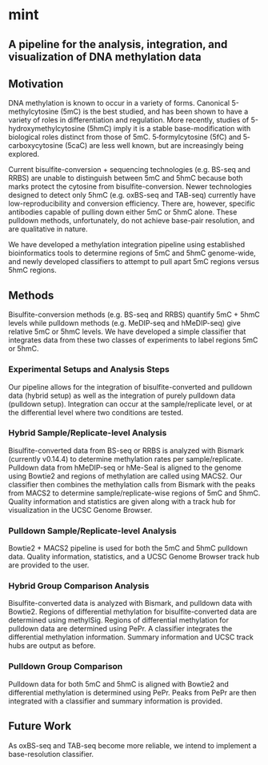 # mint
## A pipeline for the analysis, integration, and visualization of DNA methylation data

## Motivation
DNA methylation is known to occur in a variety of forms. Canonical 5-methylcytosine (5mC) is the best studied, and has been shown to have a variety of roles in differentiation and regulation. More recently, studies of 5-hydroxymethylcytosine (5hmC) imply it is a stable base-modification with biological roles distinct from those of 5mC. 5‐formylcytosine (5fC) and 5‐carboxycytosine (5caC) are less well known, but are increasingly being explored.

Current bisulfite-conversion + sequencing technologies (e.g. BS-seq and RRBS) are unable to distinguish between 5mC and 5hmC because both marks protect the cytosine from bisulfite-conversion. Newer technologies designed to detect only 5hmC (e.g. oxBS-seq and TAB-seq) currently have low-reproducibility and conversion efficiency. There are, however, specific antibodies capable of pulling down either 5mC or 5hmC alone. These pulldown methods, unfortunately, do not achieve base-pair resolution, and are qualitative in nature.

We have developed a methylation integration pipeline using established bioinformatics tools to determine regions of 5mC and 5hmC genome-wide, and newly developed classifiers to attempt to pull apart 5mC regions versus 5hmC regions.

## Methods
Bisulfite-conversion methods (e.g. BS-seq and RRBS) quantify 5mC + 5hmC levels while pulldown methods (e.g. MeDIP-seq and hMeDIP-seq) give relative 5mC or 5hmC levels. We have developed a simple classifier that integrates data from these two classes of experiments to label regions 5mC or 5hmC.

### Experimental Setups and Analysis Steps
Our pipeline allows for the integration of bisulfite-converted and pulldown data (hybrid setup) as well as the integration of purely pulldown data (pulldown setup). Integration can occur at the sample/replicate level, or at the differential level where two conditions are tested.

### Hybrid Sample/Replicate-level Analysis
Bisulfite-converted data from BS-seq or RRBS is analyzed with Bismark (currently v0.14.4) to determine methylation rates per sample/replicate. Pulldown data from hMeDIP-seq or hMe-Seal is aligned to the genome using Bowtie2 and regions of methylation are called using MACS2. Our classifier then combines the methylation calls from Bismark with the peaks from MACS2 to determine sample/replicate-wise regions of 5mC and 5hmC. Quality information and statistics are given along with a track hub for visualization in the UCSC Genome Browser.

### Pulldown Sample/Replicate-level Analysis
Bowtie2 + MACS2 pipeline is used for both the 5mC and 5hmC pulldown data. Quality information, statistics, and a UCSC Genome Browser track hub are provided to the user.

### Hybrid Group Comparison Analysis
Bisulfite-converted data is analyzed with Bismark, and pulldown data with Bowtie2. Regions of differential methylation for bisulfite-converted data are determined using methylSig. Regions of differential methylation for pulldown data are determined using PePr. A classifier integrates the differential methylation information. Summary information and UCSC track hubs are output as before.

### Pulldown Group Comparison
Pulldown data for both 5mC and 5hmC is aligned with Bowtie2 and differential methylation is determined using PePr. Peaks from PePr are then integrated with a classifier and summary information is provided.

## Future Work
As oxBS-seq and TAB-seq become more reliable, we intend to implement a base-resolution classifier.
